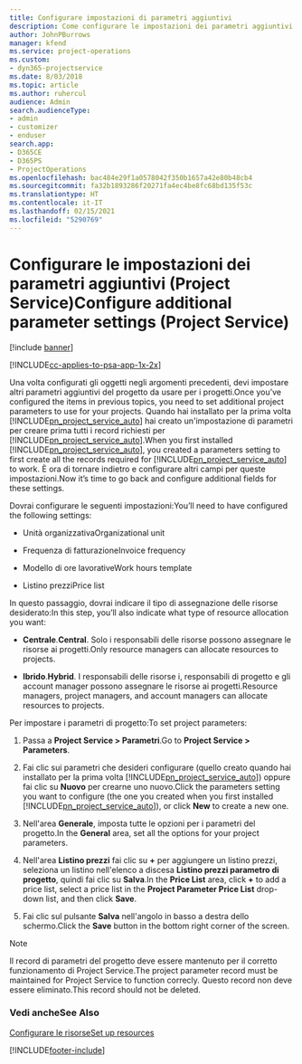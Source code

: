 ```yaml
---
title: Configurare impostazioni di parametri aggiuntivi
description: Come configurare le impostazioni dei parametri aggiuntivi in Project Service
author: JohnPBurrows
manager: kfend
ms.service: project-operations
ms.custom:
- dyn365-projectservice
ms.date: 8/03/2018
ms.topic: article
ms.author: ruhercul
audience: Admin
search.audienceType:
- admin
- customizer
- enduser
search.app:
- D365CE
- D365PS
- ProjectOperations
ms.openlocfilehash: bac484e29f1a0578042f350b1657a42e80b48cb4
ms.sourcegitcommit: fa32b1893286f20271fa4ec4be8fc68bd135f53c
ms.translationtype: HT
ms.contentlocale: it-IT
ms.lasthandoff: 02/15/2021
ms.locfileid: "5290769"
---
```

# <a name="configure-additional-parameter-settings-project-service"></a><span data-ttu-id="20d50-103">Configurare le impostazioni dei parametri aggiuntivi (Project Service)</span><span class="sxs-lookup"><span data-stu-id="20d50-103">Configure additional parameter settings (Project Service)</span></span>

[!include [banner](../includes/psa-now-project-operations.md)]

[!INCLUDE[cc-applies-to-psa-app-1x-2x](../includes/cc-applies-to-psa-app-1x-2x.md)]

<span data-ttu-id="20d50-104">Una volta configurati gli oggetti negli argomenti precedenti, devi impostare altri parametri aggiuntivi del progetto da usare per i progetti.</span><span class="sxs-lookup"><span data-stu-id="20d50-104">Once you’ve configured the items in previous topics, you need to set additional project parameters to use for your projects.</span></span> <span data-ttu-id="20d50-105">Quando hai installato per la prima volta [!INCLUDE[pn_project_service_auto](../includes/pn-project-service-auto.md)] hai creato un'impostazione di parametri per creare prima tutti i record richiesti per [!INCLUDE[pn_project_service_auto](../includes/pn-project-service-auto.md)].</span><span class="sxs-lookup"><span data-stu-id="20d50-105">When you first installed [!INCLUDE[pn_project_service_auto](../includes/pn-project-service-auto.md)], you created a parameters setting to first create all the records required for [!INCLUDE[pn_project_service_auto](../includes/pn-project-service-auto.md)] to work.</span></span> <span data-ttu-id="20d50-106">È ora di tornare indietro e configurare altri campi per queste impostazioni.</span><span class="sxs-lookup"><span data-stu-id="20d50-106">Now it’s time to go back and configure additional fields for these settings.</span></span>  
  
 <span data-ttu-id="20d50-107">Dovrai configurare le seguenti impostazioni:</span><span class="sxs-lookup"><span data-stu-id="20d50-107">You’ll need to have configured the following settings:</span></span>  
  
-   <span data-ttu-id="20d50-108">Unità organizzativa</span><span class="sxs-lookup"><span data-stu-id="20d50-108">Organizational unit</span></span>  
  
-   <span data-ttu-id="20d50-109">Frequenza di fatturazione</span><span class="sxs-lookup"><span data-stu-id="20d50-109">Invoice frequency</span></span>  
  
-   <span data-ttu-id="20d50-110">Modello di ore lavorative</span><span class="sxs-lookup"><span data-stu-id="20d50-110">Work hours template</span></span>  
  
-   <span data-ttu-id="20d50-111">Listino prezzi</span><span class="sxs-lookup"><span data-stu-id="20d50-111">Price list</span></span>  
 
<span data-ttu-id="20d50-112">In questo passaggio, dovrai indicare il tipo di assegnazione delle risorse desiderato:</span><span class="sxs-lookup"><span data-stu-id="20d50-112">In this step, you’ll also indicate what type of resource allocation you want:</span></span>  
  
- <span data-ttu-id="20d50-113">**Centrale**.</span><span class="sxs-lookup"><span data-stu-id="20d50-113">**Central**.</span></span> <span data-ttu-id="20d50-114">Solo i responsabili delle risorse possono assegnare le risorse ai progetti.</span><span class="sxs-lookup"><span data-stu-id="20d50-114">Only resource managers can allocate resources to projects.</span></span>  
  
- <span data-ttu-id="20d50-115">**Ibrido**.</span><span class="sxs-lookup"><span data-stu-id="20d50-115">**Hybrid**.</span></span> <span data-ttu-id="20d50-116">I responsabili delle risorse i, responsabili di progetto e gli account manager possono assegnare le risorse ai progetti.</span><span class="sxs-lookup"><span data-stu-id="20d50-116">Resource managers, project managers, and account managers can allocate resources to projects.</span></span>  
  
 
<span data-ttu-id="20d50-117">Per impostare i parametri di progetto:</span><span class="sxs-lookup"><span data-stu-id="20d50-117">To set project parameters:</span></span>  
  
1. <span data-ttu-id="20d50-118">Passa a **Project Service > Parametri**.</span><span class="sxs-lookup"><span data-stu-id="20d50-118">Go to **Project Service > Parameters**.</span></span>  
  
2. <span data-ttu-id="20d50-119">Fai clic sui parametri che desideri configurare (quello creato quando hai installato per la prima volta [!INCLUDE[pn_project_service_auto](../includes/pn-project-service-auto.md)]) oppure fai clic su **Nuovo** per crearne uno nuovo.</span><span class="sxs-lookup"><span data-stu-id="20d50-119">Click the parameters setting you want to configure (the one you created when you first installed [!INCLUDE[pn_project_service_auto](../includes/pn-project-service-auto.md)]), or click **New** to create a new one.</span></span>  
  
3. <span data-ttu-id="20d50-120">Nell'area **Generale**, imposta tutte le opzioni per i parametri del progetto.</span><span class="sxs-lookup"><span data-stu-id="20d50-120">In the **General** area, set all the options for your project parameters.</span></span>  
  
4. <span data-ttu-id="20d50-121">Nell'area **Listino prezzi** fai clic su **+** per aggiungere un listino prezzi, seleziona un listino nell'elenco a discesa **Listino prezzi parametro di progetto**, quindi fai clic su **Salva**.</span><span class="sxs-lookup"><span data-stu-id="20d50-121">In the **Price List** area, click **+** to add a price list, select a price list in the **Project Parameter Price List** drop-down list, and then click **Save**.</span></span>  
  
5. <span data-ttu-id="20d50-122">Fai clic sul pulsante **Salva** nell'angolo in basso a destra dello schermo.</span><span class="sxs-lookup"><span data-stu-id="20d50-122">Click the **Save** button in the bottom right corner of the screen.</span></span>  

> [!NOTE]
> <span data-ttu-id="20d50-123">Il record di parametri del progetto deve essere mantenuto per il corretto funzionamento di Project Service.</span><span class="sxs-lookup"><span data-stu-id="20d50-123">The project parameter record must be maintained for Project Service to function correcly.</span></span> <span data-ttu-id="20d50-124">Questo record non deve essere eliminato.</span><span class="sxs-lookup"><span data-stu-id="20d50-124">This record should not be deleted.</span></span>

### <a name="see-also"></a><span data-ttu-id="20d50-125">Vedi anche</span><span class="sxs-lookup"><span data-stu-id="20d50-125">See Also</span></span>  
 [<span data-ttu-id="20d50-126">Configurare le risorse</span><span class="sxs-lookup"><span data-stu-id="20d50-126">Set up resources</span></span>](../psa/set-up-resources.md)


[!INCLUDE[footer-include](../includes/footer-banner.md)]